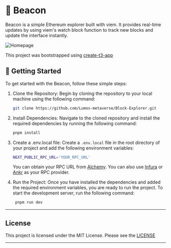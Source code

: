# 🔎 Beacon

Beacon is a simple Ethereum explorer built with viem. It provides real-time updates by using viem's watch block function to track new blocks and update the interface instantly.

![Homepage](./public/home.png)

This project was bootstrapped using [create-t3-app]()

## 🚀 Getting Started

To get started with the Beacon, follow these simple steps:

1. Clone the Repository: Begin by cloning the repository to your local machine using the following command:

   ```bash
   git clone https://github.com/Lumos-metaverse/Block-Explorer.git
   ```

2. Install Dependencies: Navigate to the cloned repository and install the required dependencies by running the following command:
   ```bash
   pnpm install
   ```
3. Create a .env.local file: Create a `.env.local` file in the root directory of your project and add the following environment variables:

   ```bash
   NEXT_PUBLIC_RPC_URL='YOUR_RPC_URL'
   ```

   You can obtain your RPC URL from [Alchemy](https://dashboard.alchemy.com). You can also use [Infura](https://www.infura.io/) or [Ankr](https://www.ankr.com/) as your RPC provider.

4. Run the Project: Once you have installed the dependencies and added the required environment variables, you are ready to run the project. To start the development server, run the following command:

   ```bash
    pnpm run dev
   ```

---

## License

This project is licensed under the MIT License. Please see the [LICENSE](./LICENSE)

---
